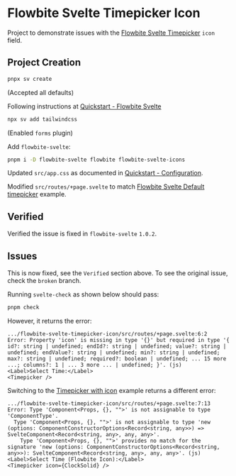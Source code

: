 # Flowbite Svelte Timepicker Icon

Project to demonstrate issues with the [Flowbite Svelte Timepicker][timepicker] `icon` field.

[timepicker]: https://flowbite-svelte.com/docs/forms/timepicker

## Project Creation

```bash
pnpx sv create
```

(Accepted all defaults)

Following instructions at [Quickstart - Flowbite Svelte][quickstart]

```bash
npx sv add tailwindcss
```

(Enabled `forms` plugin)

Add `flowbite-svelte`:

```bash
pnpm i -D flowbite-svelte flowbite flowbite-svelte-icons
```

Updated `src/app.css` as documented in [Quickstart - Configuration][quickstart-configuration].

Modified `src/routes/+page.svelte` to match [Flowbite Svelte Default timepicker][default-timepicker] example.

[quickstart]: https://flowbite-svelte.com/docs/pages/quickstart
[quickstart-configuration]: https://flowbite-svelte.com/docs/pages/quickstart#Configuration
[default-timepicker]: https://flowbite-svelte.com/docs/forms/timepicker#Default_timepicker

## Verified

Verified the issue is fixed in `flowbite-svelte` `1.0.2`.

## Issues

This is now fixed, see the `Verified` section above.
To see the original issue, check the `broken` branch.

Running `svelte-check` as shown below should pass:

```bash
pnpm check
```

However, it returns the error:

```text
.../flowbite-svelte-timepicker-icon/src/routes/+page.svelte:6:2
Error: Property 'icon' is missing in type '{}' but required in type '{ id?: string | undefined; endId?: string | undefined; value?: string | undefined; endValue?: string | undefined; min?: string | undefined; max?: string | undefined; required?: boolean | undefined; ... 15 more ...; columns?: 1 | ... 3 more ... | undefined; }'. (js)
<Label>Select Time:</Label>
<Timepicker />
```

Switching to the [Timepicker with icon][timepicker-icon] example returns a different error:

```text
.../flowbite-svelte-timepicker-icon/src/routes/+page.svelte:7:13
Error: Type 'Component<Props, {}, "">' is not assignable to type 'ComponentType'.
  Type 'Component<Props, {}, "">' is not assignable to type 'new (options: ComponentConstructorOptions<Record<string, any>>) => SvelteComponent<Record<string, any>, any, any>'.
    Type 'Component<Props, {}, "">' provides no match for the signature 'new (options: ComponentConstructorOptions<Record<string, any>>): SvelteComponent<Record<string, any>, any, any>'. (js)
<Label>Select Time (Flowbite Icon):</Label>
<Timepicker icon={ClockSolid} />
```

[timepicker-icon]: https://flowbite-svelte.com/docs/forms/timepicker#Timepicker_with_icon
